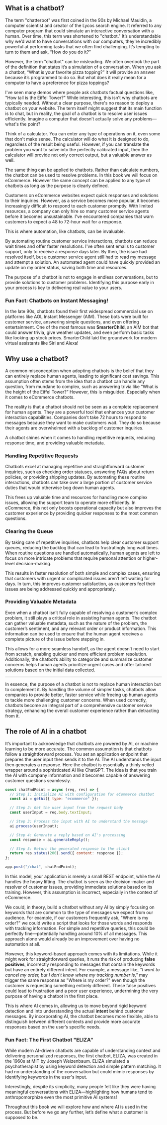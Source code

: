 ## What is a chatbot?

The term "chatterbot" was first coined in the 90s by Michael Mauldin, a computer scientist and creator of the Lycos search engine. It referred to any computer program that could simulate an interactive conversation with a human. Over time, this term was shortened to "chatbot." It’s understandable why we’d want to have conversations with our computers, they're incredibly powerful at performing tasks that we often find challenging. It’s tempting to turn to them and ask, “How do you do it?”

However, the term "chatbot" can be misleading. We often overlook the part of the definition that states it’s a simulation of a conversation. When you ask a chatbot, “What is your favorite pizza topping?” it will provide an answer because it’s programmed to do so. But what does it really mean for a computer to have a preference for pizza toppings?

I've seen many demos where people ask chatbots factual questions like, "How tall is the Eiffel Tower?" While interesting, this isn’t why chatbots are typically needed. Without a clear purpose, there's no reason to deploy a chatbot on your website. The term itself might suggest that its main function is to chat, but in reality, the goal of a chatbot is to resolve user issues efficiently. Imagine a computer that doesn’t actually solve any problems—what's the point?

Think of a calculator. You can enter any type of operations on it, even some that don't make sense. The calculator will do what it is designed to do, regardless of the result being useful. However, if you can translate the problem you want to solve into the perfectly calibrated input, then the calculator will provide not only correct output, but a valuable answer as well. 

The same thing can be applied to chatbots. Rather than calculate numbers, the chatbot can be used to resolve problems. In this book we will focus on eCommerce. However the same concept can be applied to any type of chatbots as long as the purpose is clearly defined.

Customers on eCommerce websites expect quick responses and solutions to their inquiries. However, as a service becomes more popular, it becomes increasingly difficult to respond to each customer promptly. With limited resources, a company can only hire so many customer service agents before it becomes unsustainable. I've encountered companies that warn customers to expect a 48 to 72-hour wait for a response.

This is where automation, like chatbots, can be invaluable.

By automating routine customer service interactions, chatbots can reduce wait times and offer faster resolutions. I've often sent emails to customer support, only to receive a response days later. By then, the issue had resolved itself, but a customer service agent still had to read my message and attempt a solution. An automated agent could have quickly provided an update on my order status, saving both time and resources.

The purpose of a chatbot is not to engage in endless conversations, but to provide solutions to customer problems. Identifying this purpose early in your process is key to delivering real value to your users.

<div class="block-meta">

### Fun Fact: Chatbots on Instant Messaging!

In the late 90s, chatbots found their first widespread commercial use on platforms like AOL Instant Messenger (AIM). These bots were built for customer service, answering simple questions, and even offering entertainment. One of the most famous was **SmarterChild**, an AIM bot that could answer trivia, give weather updates, and even perform basic tasks like looking up stock prices. SmarterChild laid the groundwork for modern virtual assistants like Siri and Alexa!

</div>


## Why use a chatbot?

A common misconception when adopting chatbots is the belief that they can entirely replace human agents, leading to significant cost savings. This assumption often stems from the idea that a chatbot can handle any question, from mundane to complex, such as answering trivia like “What is the height of the Eiffel Tower?” However, this is misguided. Especially when it comes to eCommerce chatbots.

The reality is that a chatbot should not be seen as a complete replacement for human agents. They are a powerful tool that enhances your customer interaction capabilities. Companies don’t take 72 hours to respond to messages because they want to make customers wait. They do so because their agents are overwhelmed with a backlog of customer inquiries.

A chatbot shines when it comes to handling repetitive requests, reducing response time, and providing valuable metadata.

### Handling Repetitive Requests

Chatbots excel at managing repetitive and straightforward customer inquiries, such as checking order statuses, answering FAQs about return policies, or providing shipping updates. By automating these routine interactions, chatbots can take over a large portion of customer service duties that would otherwise bog down human agents. 

This frees up valuable time and resources for handling more complex issues, allowing the support team to operate more efficiently. In eCommerce, this not only boosts operational capacity but also improves the customer experience by providing quicker responses to the most common questions.

### Clearing the Queue

By taking care of repetitive inquiries, chatbots help clear customer support queues, reducing the backlog that can lead to frustratingly long wait times. When routine questions are handled automatically, human agents are left to focus on more intricate problems that require personal attention or higher-level decision-making.

This results in faster resolution of both simple and complex cases, ensuring that customers with urgent or complicated issues aren’t left waiting for days. In turn, this improves customer satisfaction, as customers feel their issues are being addressed quickly and appropriately.

### Providing Valuable Metadata

Even when a chatbot isn’t fully capable of resolving a customer’s complex problem, it still plays a critical role in assisting human agents. The chatbot can gather valuable metadata, such as the nature of the problem, the customer’s sentiment, and any relevant order or product information. This information can be used to ensure that the human agent receives a complete picture of the issue before stepping in. 

This allows for a more seamless handoff, as the agent doesn’t need to start from scratch, enabling quicker and more efficient problem resolution. Additionally, the chatbot’s ability to categorize and summarize customer concerns helps human agents prioritize urgent cases and offer tailored solutions based on the initial data collected.

----
	
In essence, the purpose of a chatbot is not to replace human interaction but to complement it. By handling the volume of simpler tasks, chatbots allow companies to provide better, faster service while freeing up human agents to tackle more challenging customer concerns. When used correctly, chatbots become an integral part of a comprehensive customer service strategy, enhancing the overall customer experience rather than detracting from it.

## The role of AI in a chatbot

It’s important to acknowledge that chatbots are powered by AI, or machine learning to be more accurate. The common assumption is that chatbots follow a straightforward process. You set an application endpoint that prepares the user input then sends it to the AI. The AI understands the input then generates a response. Here the chatbot is essentially a thinly veiled wrapper around a sophisticated AI like ChatGPT. The idea is that you train the AI with company information and it becomes capable of answering customer questions seamlessly.

```js
const chatEndPoint = async (req, res) => {
  // Step 1: Initialize AI with configuration for eCommerce chatbot
  const ai = getAi({ type: "ecommerce" });

  // Step 2: Get the user input from the request body
  const userInput = req.body.textInput;

  // Step 3: Process the input with AI to understand the message
  ai.process(userInput);

  // Step 4: Generate a reply based on AI's processing
  const response = ai.generateReply();

  // Step 5: Return the generated response to the client
  return res.status(200).send({ content: response });
};

app.post("/chat", chatEndPoint);
```

In this model, your application is merely a small REST endpoint, while the AI handles the heavy lifting. The chatbot is seen as the decision-maker and resolver of customer issues, providing immediate solutions based on its training. However, this assumption is incorrect, especially in the context of eCommerce.

We could, in theory, build a chatbot without any AI by simply focusing on keywords that are common to the type of messages we expect from our audience. For example, if our customers frequently ask, "Where is my order?" we could write a script that looks for those words and responds with tracking information. For simple and repetitive queries, this could be perfectly fine—potentially handling around 10% of all messages. This approach alone would already be an improvement over having no automation at all.

However, this keyword-based approach comes with its limitations. While it might work for straightforward queries, it runs the risk of producing **false positives**, incorrectly responding to messages that contain the keywords but have an entirely different intent. For example, a message like, _"I want to cancel my order, but I don't know where my tracking number is,"_ may trigger the same response as "Where is my order?" even though the customer is requesting something entirely different. These false positives could lead to frustration and a poor user experience, undermining the very purpose of having a chatbot in the first place.

This is where AI comes in, allowing us to move beyond rigid keyword detection and into understanding the actual **intent** behind customer messages. By incorporating AI, the chatbot becomes more flexible, able to distinguish between different contexts and provide more accurate responses based on the user’s specific needs.

<div class="block-meta">

### Fun Fact: The First Chatbot "ELIZA"

While modern AI-driven chatbots are capable of understanding context and delivering personalized responses, the first chatbot, ELIZA, was created in the 1960s at MIT by Joseph Weizenbaum. ELIZA simulated a psychotherapist by using keyword detection and simple pattern matching. It had no understanding of the conversation but could mimic responses by identifying keywords in the user's input. 

Interestingly, despite its simplicity, many people felt like they were having meaningful conversations with ELIZA—highlighting how humans tend to anthropomorphize even the most primitive AI systems!

</div>

Throughout this book we will explore how and where AI is used in the process. But before we go any further, let’s define what a customer is supposed to be.